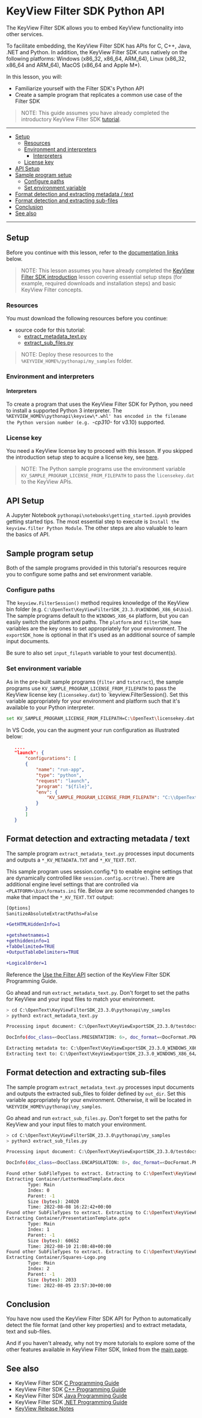 # KeyView Filter SDK Python API

The KeyView Filter SDK allows you to embed KeyView functionality into other services.

To facilitate embedding, the KeyView Filter SDK has APIs for C, C++, Java, .NET and Python.  In addition, the KeyView Filter SDK runs natively on the following platforms: Windows (x86_32, x86_64, ARM_64), Linux (x86_32, x86_64 and ARM_64), MacOS (x86_64 and Apple M*). 

In this lesson, you will:

- Familiarize yourself with the Filter SDK's Python API
- Create a sample program that replicates a common use case of the Filter SDK

> NOTE: This guide assumes you have already completed the introductory KeyView Filter SDK [tutorial](introduction.md#keyview-filter-sdk-introduction).

---

- [Setup](#setup)
  - [Resources](#resources)
  - [Environment and interpreters](#environment-and-interpreters)
    - [Interpreters](#interpreters)
  - [License key](#license-key)
- [API Setup](#api-setup)
- [Sample program setup](#sample-program-setup)
  - [Configure paths](#configure-paths)
  - [Set environment variable](#set-environment-variable)
- [Format detection and extracting metadata / text](#format-detection-and-extracting-metadata--text)
- [Format detection and extracting sub-files](#format-detection-and-extracting-sub-files)
- [Conclusion](#conclusion)
- [See also](#see-also)

---

## Setup

Before you continue with this lesson, refer to the [documentation links](#see-also) below.

> NOTE: This lesson assumes you have already completed the [KeyView Filter SDK introduction](introduction.md#keyview-filter-sdk-introduction) lesson covering essential setup steps (for example, required downloads and installation steps) and basic KeyView Filter concepts.

### Resources

You must download the following resources before you continue:
- source code for this tutorial:
  -  [extract_metadata_text.py](../../resources/keyview_filter/sdk/Python/extract_metadata_text.py)
  -  [extract_sub_files.py](../../resources/keyview_filter/sdk/Python/extract_sub_files.py)

> NOTE: Deploy these resources to the `%KEYVIEW_HOME%/pythonapi/my_samples` folder.
 
### Environment and interpreters

#### Interpreters

To create a program that uses the KeyView Filter SDK for Python, you need to install a supported Python 3 interpreter.  The `%KEYVIEW_HOME%\pythonapi\keyview\*.whl' has encoded in the filename the Python version number (e.g. `*-cp310-* for v3.10) supported.

### License key

You need a KeyView license key to proceed with this lesson.  If you skipped the introduction setup step to acquire a license key, see [here](introduction.md#activate-a-license-key).

> NOTE: The Python sample programs use the environment variable `KV_SAMPLE_PROGRAM_LICENSE_FROM_FILEPATH` to pass the `licensekey.dat` to the KeyView APIs.

## API Setup

A Jupyter Notebook `pythonapi\notebooks\getting_started.ipynb` provides getting started tips.  The most essential step to execute is `Install the keyview.filter Python Module`.  The other steps are also valuable to learn the basics of API.

## Sample program setup

Both of the sample programs provided in this tutorial's resources require you to configure some paths and set environment variable.

### Configure paths

The `keyview.FilterSession()` method requires knowledge of the KeyView bin folder (e.g. `C:\OpenText\KeyViewFilterSDK_23.3.0\WINDOWS_X86_64\bin`).  The sample programs default to the `WINDOWS_X86_64` platform, but you can easily switch the platform and paths.  The `platform` and `filterSDK_home` variables are the key ones to set appropriately for your environment.  The `exportSDK_home` is optional in that it's used as an additional source of sample input documents.

Be sure to also set `input_filepath` variable to your test document(s).

### Set environment variable

As in the pre-built sample programs (`filter` and `tstxtract`), the sample programs use `KV_SAMPLE_PROGRAM_LICENSE_FROM_FILEPATH` to pass the KeyView license key (`licensekey.dat`) to `keyview.FilterSession().  Set this variable appropriately for your environment and platform such that it's available to your Python interpreter.

```sh
set KV_SAMPLE_PROGRAM_LICENSE_FROM_FILEPATH=C:\OpenText\licensekey.dat
```

In VS Code, you can the augment your run configuration as illustrated below:
 ```json
    ....
    "launch": {
        "configurations": [
        {
            "name": "run-app",
            "type": "python",
            "request": "launch",
            "program": "${file}",
            "env": {
                "KV_SAMPLE_PROGRAM_LICENSE_FROM_FILEPATH": "C:\\OpenText\\licensekey.dat"
            }
        }
        ]
    }
```

## Format detection and extracting metadata / text

The sample program `extract_metadata_text.py` processes input documents and outputs a `*_KV_METADATA.TXT` and `*_KV_TEXT.TXT`. 

This sample program uses session.config.*() to enable engine settings that are dynamically controlled like `session.config.ocr(true)`.  There are additional engine level settings that are controlled via `<PLATFORM>\bin\formats.ini` file.  Below are some recommended changes to make that impact the `*_KV_TEXT.TXT` output:

```diff
[Options]
SanitizeAbsoluteExtractPaths=False

+GetHTMLHiddenInfo=1

+getsheetnames=1
+gethiddeninfo=1
+TabDelimited=TRUE
+OutputTableDelimiters=TRUE

+LogicalOrder=1
```

Reference the [Use the Filter API](https://www.microfocus.com/documentation/idol/IDOL_23_3/KeyviewFilterSDK_23.3_Documentation/Guides/html/cpp-programming/Content/Chapter_UseFilterAPI.htm) section of the KeyView Filter SDK Programming Guide.

Go ahead and run `extract_metadata_text.py`.  Don't forget to set the paths for KeyView and your input files to match your environment.
```sh
> cd C:\OpenText\KeyViewFilterSDK_23.3.0\pythonapi\my_samples
> python3 extract_metadata_text.py

Processing input document: C:\OpenText\KeyViewExportSDK_23.3.0/testdocs/freezer2.ppt

DocInfo(doc_class=<DocClass.PRESENTATION: 6>, doc_format=<DocFormat.POWERPOINT_97: 120>, version=8000, encrypted=False, mac_binary_encoded=False, apple_double_encoded=False, wang_gdl_encoded=False, window_rms_encrypted=False)

Extracting metadata to: C:\OpenText\KeyViewExportSDK_23.3.0_WINDOWS_X86_64/testdocs/freezer2.ppt_KV_METADATA.TXT
Extracting text to: C:\OpenText\KeyViewExportSDK_23.3.0_WINDOWS_X86_64/testdocs/freezer2.ppt_KV_TEXT.TXT
```

## Format detection and extracting sub-files

The sample program `extract_metadata_text.py` processes input documents and outputs the extracted sub_files to folder defined by `out_dir`.  Set this variable appropriately for your environment.  Otherwise, it will be located in `%KEYVIEW_HOME%\pythonapi\my_samples`.

Go ahead and run `extract_sub_files.py`.  Don't forget to set the paths for KeyView and your input files to match your environment.
```sh
> cd C:\OpenText\KeyViewFilterSDK_23.3.0\pythonapi\my_samples
> python3 extract_sub_files.py

Processing input document: C:\OpenText\KeyViewExportSDK_23.3.0/testdocs/SquaresTemplate.zip

DocInfo(doc_class=<DocClass.ENCAPSULATION: 8>, doc_format=<DocFormat.PKZIP: 157>, version=2000, encrypted=False, mac_binary_encoded=False, apple_double_encoded=False, wang_gdl_encoded=False, window_rms_encrypted=False) 

Found other SubFileTypes to extract. Extracting to C:\OpenText\KeyViewFilterSDK\KeyViewFilterSDK_23.3.0\pythonapi\my_samples\_extract\Container\LetterHeadTemplate.docx
Extracting Container/LetterHeadTemplate.docx
        Type: Main
        Index: 0
        Parent: -1
        Size (bytes): 24020
        Time: 2022-08-08 16:22:42+00:00
Found other SubFileTypes to extract. Extracting to C:\OpenText\KeyViewFilterSDK\KeyViewFilterSDK_23.3.0\pythonapi\my_samples\_extract\Container\PresentationTemplate.pptx
Extracting Container/PresentationTemplate.pptx
        Type: Main
        Index: 1
        Parent: -1
        Size (bytes): 60652
        Time: 2022-08-10 21:08:48+00:00
Found other SubFileTypes to extract. Extracting to C:\OpenText\KeyViewFilterSDK\KeyViewFilterSDK_23.3.0\pythonapi\my_samples\_extract\Container\Squares-Logo.png
Extracting Container/Squares-Logo.png
        Type: Main
        Index: 2
        Parent: -1
        Size (bytes): 2033
        Time: 2022-08-05 23:57:30+00:00
```

## Conclusion

You have now used the KeyView Filter SDK API for Python to automatically detect the file format (and other key properties) and to extract metadata, text and sub-files.

And if you haven't already, why not try more tutorials to explore some of the other features available in KeyView Filter SDK, linked from the [main page](../README.md#keyview-filter-showcase).

## See also

- KeyView Filter SDK [C Programming Guide](https://www.microfocus.com/documentation/idol/IDOL_23_3/KeyviewFilterSDK_23.3_Documentation/Guides/html/c-programming/)
- KeyView Filter SDK [C++ Programming Guide](https://www.microfocus.com/documentation/idol/IDOL_23_3/KeyviewFilterSDK_23.3_Documentation/Guides/html/cpp-programming/)
- KeyView Filter SDK [Java Programming Guide](https://www.microfocus.com/documentation/idol/IDOL_23_3/KeyviewFilterSDK_23.3_Documentation/Guides/html/java-programming/)
- KeyView Filter SDK [.NET Programming Guide](https://www.microfocus.com/documentation/idol/IDOL_23_3/KeyviewFilterSDK_23.3_Documentation/Guides/html/dotnet-programming/)
- [KeyView Release Notes](https://www.microfocus.com/documentation/idol/IDOL_23_3/IDOLReleaseNotes_23.3_Documentation/idol/Content/_KeyView.htm)
